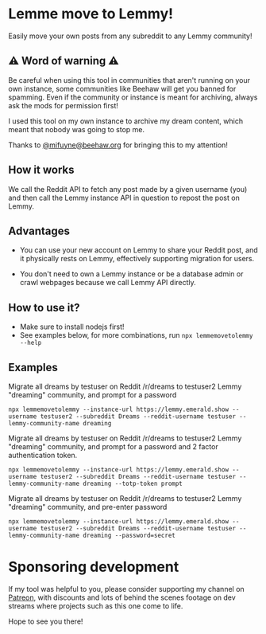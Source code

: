 # Lemme move to Lemmy!

Easily move your own posts from any subreddit to any Lemmy community!

## ⚠️ Word of warning ⚠️

Be careful when using this tool in communities that aren't running on your own instance, some communities like Beehaw will get you banned for spamming. Even if the community or instance is meant for archiving, always ask the mods for permission first!

I used this tool on my own instance to archive my dream content, which meant that nobody was going to stop me.

Thanks to [@mifuyne@beehaw.org](https://lemmy.emerald.show/comment/3871) for bringing this to my attention!

## How it works

We call the Reddit API to fetch any post made by a given username (you) and then call the Lemmy instance API in question to repost the post on Lemmy.

## Advantages

 - You can use your new account on Lemmy to share your Reddit post, and it physically rests on Lemmy, effectively supporting migration for users.

 - You don't need to own a Lemmy instance or be a database admin or crawl webpages because we call Lemmy API directly.

## How to use it?

 - Make sure to install nodejs first!
 - See examples below, for more combinations, run `npx lemmemovetolemmy --help`

## Examples 

Migrate all dreams by testuser on Reddit /r/dreams to testuser2 Lemmy "dreaming" community, and prompt for a password

```
npx lemmemovetolemmy --instance-url https://lemmy.emerald.show --username testuser2 --subreddit Dreams --reddit-username testuser --lemmy-community-name dreaming
```

Migrate all dreams by testuser on Reddit /r/dreams to testuser2 Lemmy "dreaming" community, and prompt for a password and 2 factor authentication token.

```
npx lemmemovetolemmy --instance-url https://lemmy.emerald.show --username testuser2 --subreddit Dreams --reddit-username testuser --lemmy-community-name dreaming --totp-token prompt
```

Migrate all dreams by testuser on Reddit /r/dreams to testuser2 Lemmy "dreaming" community, and pre-enter password

```
npx lemmemovetolemmy --instance-url https://lemmy.emerald.show --username testuser2 --subreddit Dreams --reddit-username testuser --lemmy-community-name dreaming --password=secret
```

# Sponsoring development

If my tool was helpful to you, please consider supporting my channel on [Patreon](https://patreon.com/emerald_show), with discounts and lots of behind the scenes footage on dev streams where projects such as this one come to life.

Hope to see you there!